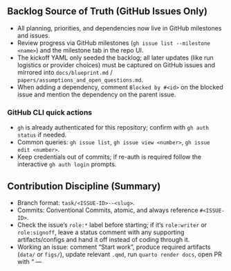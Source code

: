 ## Backlog Source of Truth (GitHub Issues Only)

- All planning, priorities, and dependencies now live in GitHub milestones and issues.
- Review progress via GitHub milestones (`gh issue list --milestone <name>`) and the milestone tab in the repo UI.
- The kickoff YAML only seeded the backlog; all later updates (like run logistics or provider choices) must be captured on GitHub issues and mirrored into `docs/blueprint.md` / `papers/assumptions_and_open_questions.md`.
- When adding a dependency, comment `Blocked by #<id>` on the blocked issue and mention the dependency on the parent issue.

### GitHub CLI quick actions
- `gh` is already authenticated for this repository; confirm with `gh auth status` if needed.
- Common queries: `gh issue list`, `gh issue view <number>`, `gh issue edit <number>`.
- Keep credentials out of commits; if re-auth is required follow the interactive `gh auth login` prompts.

## Contribution Discipline (Summary)
- Branch format: `task/<ISSUE-ID>--<slug>`.
- Commits: Conventional Commits, atomic, and always reference `#<ISSUE-ID>`.
- Check the issue’s `role:*` label before starting; if it’s `role:writer` or `role:signoff`, leave a status comment with any supporting artifacts/configs and hand it off instead of coding through it.
- Working an issue: comment “Start work”, produce required artifacts (`data/` or `figs/`), update relevant `.qmd`, run `quarto render docs`, open PR with “<ISSUE-ID> — <title>` + `Closes #<ISSUE-ID>`.
- Stay on task continuously; only pause for operator input when **(1)** a PR is waiting on merge, **(2)** you need the operator to launch the Decider server in another terminal (you may try running by yourself first, but always set timeout), **(3)** a writer/signoff action is required *and* you have already provided a complete Markdown brief with all context, or **(4)** you have exhausted at least five concrete approaches and still cannot see a path forward.
- After merge: comment “DoD: delivered” with artifact paths, close the issue, and notify dependents with “Unblocked by #<id>`.
- Manuscript-first: every task should move the Quarto manuscript forward; update **AGENTS.md** in the same PR whenever toggles/CLI/workflows change and call it out in the PR body.
- Baseline reference: `ssrn-3118643.qmd` captures the original Caiani article—consult it when aligning new manuscript sections or validating outputs.
- Strategic context: see `docs/blueprint.md` for the full manuscript blueprint, planned figures/tables, and Quarto page layout.

## Quickstart — Py2 Sim + Py3 Decider + Quarto

Run these from the repo root; keep the Decider stub in its own terminal while the sim executes.

1. **Start the Decider stub (Python 3).**

   ```bash
   python3 tools/decider/server.py --stub
   ```

   - Health check: `curl http://127.0.0.1:8000/healthz` should return `{ "status": "ok" }`.
   - Logs appear on stdout (and will later mirror into `logs/decider_stub.log`). Leave this process running.

2. **Kick a short baseline run (Python 2).**

   ```bash
   python2 code/timing.py
   ```

- Default parameters cover 1001 ticks; for smoke tests temporarily set `Parameter.ncycle = 200` *locally* (do **not** commit) or switch to the demo runner from #19 once it lands.
- Aggregates land in `data/`; runtime notes (and future LLM fallback counts) append to `timing.log`.
- Longer simulation or demo runs should be executed by the operator; ask for handoff before scheduling any extended run.

3. **Render the Quarto docs.**

   ```bash
   quarto render docs
   ```

   - Output site lives under `docs/_site/`; cite figures from `figs/` and tables from `data/` in the manuscript pages.

### LLM toggles & defaults
- All toggles live in `code/parameter.py`. Defaults keep the legacy heuristics (`use_llm_* = False`).
- `Parameter.llm_server_url` → default `http://127.0.0.1:8000` (matches the stub server).
- `Parameter.llm_timeout_ms` → default `200` (ms); convert to seconds for the Py2 client (`timeout = ms / 1000.0`).
- `Parameter.llm_batch` → default `False`; batch mode is a future milestone, leave off for now.
- On every run `code/timing.py` appends the current toggle state to `timing.log` (and prints it to stdout) so artifacts show which configuration produced them.

### Live Mode — OpenRouter Quickstart (M6)

1. **Set credentials & headers.** Export the required key and (optional) headers before launching the Decider:

   ```bash
   export OPENROUTER_API_KEY=sk-...
   export OPENROUTER_MODEL_PRIMARY=openrouter/anthropic/claude-3.5-sonnet      # required
   export OPENROUTER_MODEL_FALLBACK=openrouter/nousresearch/nous-hermes-2      # optional but recommended
   export OPENROUTER_HTTP_REFERER="https://absfcllmpy2.local"                 # optional
   export OPENROUTER_TITLE="absfcllmpy2 live dev"                             # optional
   ```

2. **Pre-flight credit check.** `curl -H "Authorization: Bearer $OPENROUTER_API_KEY" https://openrouter.ai/api/v1/key` and paste the remaining-credit JSON into `timing.log` (or your run notes) before starting the simulation.

3. **Model check (one-shot).**

   ```bash
   python3 tools/decider/server.py \
     --mode live \
     --openrouter-model-primary "$OPENROUTER_MODEL_PRIMARY" \
     --openrouter-model-fallback "$OPENROUTER_MODEL_FALLBACK" \
     --deadline-ms 200 \
     --check
   ```

   This verifies both slugs via `GET /api/v1/models`, pings `/healthz`, prints the status, and exits. Fix any `model_not_found` or auth errors before continuing.

4. **Run the live Decider (terminal #1).**

   ```bash
   python3 tools/decider/server.py \
     --mode live \
     --openrouter-model-primary "$OPENROUTER_MODEL_PRIMARY" \
     --openrouter-model-fallback "$OPENROUTER_MODEL_FALLBACK"
   ```

   The server proxies firm, bank, and wage calls through OpenRouter while honouring the guard stack (`δ = 0.04`, unit-cost floor, spread clamps). Model swapping happens entirely inside the Decider; the Python 2 simulation code remains unchanged.

5. **Run the simulation (terminal #2).** Enable the relevant `use_llm_*` toggles (via `code/parameter.py` or runner scripts) and execute `python2 code/timing.py` or the appropriate `tools/generate_*_ab.py`. Keep the Decider window open until the run completes.

6. **Inspect telemetry.** `timing.log` now includes `[LLM block] usage` / `usage_error` lines (prompt tokens, completion tokens, elapsed ms, model slug). Append the credit snapshot and note any fallback reasons when sharing artifacts.

Additional implementation details live in `docs/methods/decider_live_openrouter.md`. Capture any provider changes or new prompts via GitHub issues so the backlog stays authoritative.

